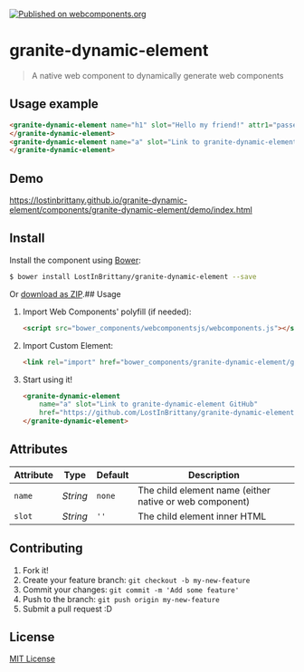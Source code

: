 [![Published on webcomponents.org](https://img.shields.io/badge/webcomponents.org-published-blue.svg)](https://www.webcomponents.org/element/LostInBrittany/granite-dynamic-element)

# granite-dynamic-element

> A native web component to dynamically generate web components


## Usage example

<!---
```
<custom-element-demo>
  <template>
    <script src="../webcomponentsjs/webcomponents-lite.js"></script>
    <link rel="import" href="granite-dynamic-element.html">
    <next-code-block></next-code-block>
  </template>
</custom-element-demo>
```
-->
```html
<granite-dynamic-element name="h1" slot="Hello my friend!" attr1="passed to child" another-random-attribute="also passed to child">
</granite-dynamic-element>
<granite-dynamic-element name="a" slot="Link to granite-dynamic-element GitHub" href="https://github.com/LostInBrittany/granite-dynamic-element">
</granite-dynamic-element>
```

## Demo

https://lostinbrittany.github.io/granite-dynamic-element/components/granite-dynamic-element/demo/index.html


## Install

Install the component using [Bower](http://bower.io/):

```sh
$ bower install LostInBrittany/granite-dynamic-element --save
```

Or [download as ZIP](https://github.com/LostInBrittany/granite-dynamic-element/archive/gh-pages.zip).## Usage

1. Import Web Components' polyfill (if needed):

    ```html
    <script src="bower_components/webcomponentsjs/webcomponents.js"></script>
    ```

2. Import Custom Element:

    ```html
    <link rel="import" href="bower_components/granite-dynamic-element/granite-dynamic-element.html">
    ```

3. Start using it!

    ```html
    <granite-dynamic-element 
        name="a" slot="Link to granite-dynamic-element GitHub" 
        href="https://github.com/LostInBrittany/granite-dynamic-element">
    </granite-dynamic-element>
    ```


## Attributes

Attribute     | Type      | Default  | Description
---           | ---       | ---      | ---
`name`        | *String*  | `none`   | The child element name (either native or web component)
`slot`        | *String*  | `''`     | The child element inner HTML


## Contributing

1. Fork it!
2. Create your feature branch: `git checkout -b my-new-feature`
3. Commit your changes: `git commit -m 'Add some feature'`
4. Push to the branch: `git push origin my-new-feature`
5. Submit a pull request :D

## License

[MIT License](http://opensource.org/licenses/MIT)

